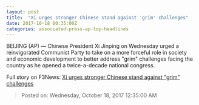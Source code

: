 ```yaml
---
layout: post
title:  "Xi urges stronger Chinese stand against 'grim' challenges"
date: 2017-10-18 00:35:00Z
categories: associated-press-ap-top-headlines
---
```


BEIJING (AP) — Chinese President Xi Jinping on Wednesday urged a reinvigorated Communist Party to take on a more forceful role in society and economic development to better address "grim" challenges facing the country as he opened a twice-a-decade national congress.


Full story on F3News: [Xi urges stronger Chinese stand against "grim" challenges](http://www.f3nws.com/n/2ajzrC)

> Posted on: Wednesday, October 18, 2017 12:35:00 AM
